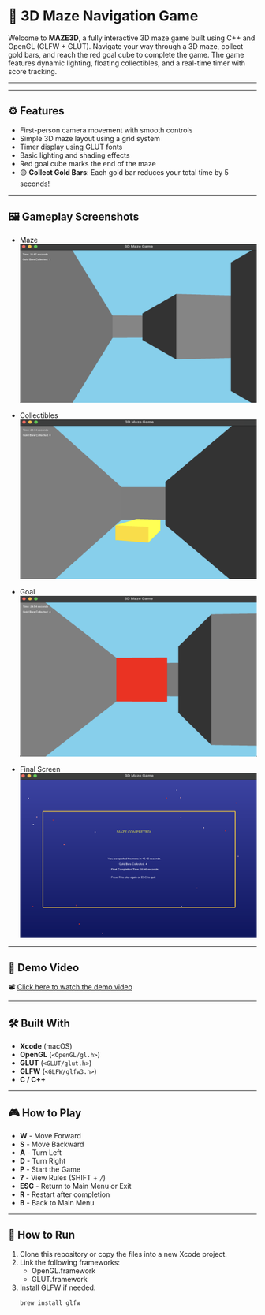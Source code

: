 # 🧱 3D Maze Navigation Game

Welcome to **MAZE3D**, a fully interactive 3D maze game built using C++ and OpenGL (GLFW + GLUT). Navigate your way through a 3D maze, collect gold bars, and reach the red goal cube to complete the game. The game features dynamic lighting, floating collectibles, and a real-time timer with score tracking.

---

---

## ⚙️ Features

- First-person camera movement with smooth controls
- Simple 3D maze layout using a grid system
- Timer display using GLUT fonts
- Basic lighting and shading effects
- Red goal cube marks the end of the maze
- 🟡 **Collect Gold Bars**: Each gold bar reduces your total time by 5 seconds!
---

## 🖼 Gameplay Screenshots

- Maze
![Title Screen](gameplay.png)

- Collectibles
![Title Screen](collectibles.png)

- Goal
![Title Screen](Goal.png)

- Final Screen
![Title Screen](congrats.png)

---
## 🎥 Demo Video

📽 [Click here to watch the demo video](demo.mp4)

---
## 🛠️ Built With

- **Xcode** (macOS)
- **OpenGL** (`<OpenGL/gl.h>`)
- **GLUT** (`<GLUT/glut.h>`)
- **GLFW** (`<GLFW/glfw3.h>`)
- **C / C++**

---

## 🎮 How to Play

- **W** - Move Forward  
- **S** - Move Backward  
- **A** - Turn Left  
- **D** - Turn Right  
- **P** - Start the Game  
- **?** - View Rules (SHIFT + `/`)  
- **ESC** - Return to Main Menu or Exit  
- **R** - Restart after completion  
- **B** - Back to Main Menu

---

## 🚀 How to Run

1. Clone this repository or copy the files into a new Xcode project.
2. Link the following frameworks:
   - OpenGL.framework
   - GLUT.framework
3. Install GLFW if needed:
   ```bash
   brew install glfw

